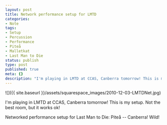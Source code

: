 ```yaml
---
layout: post
title: Network performance setup for LMTD
categories:
- Note
tags:
- Setup
- Percussion
- Performance
- Piteå
- Malletkat
- Last Man to Die
status: publish
type: post
published: true
meta: {}
description: "I'm playing in LMTD at CCAS, Canberra tomorrow! This is my setup. Not the best room, but it works ok! Networked performance setup for Last Man to Die"
---
```


![]({{ site.baseurl }}/assets/squarespace_images/2010-12-03-LMTDNet.jpg)

I'm playing in LMTD at CCAS, Canberra tomorrow! This is my setup. Not the best room, but it works ok! 

Networked performance setup for Last Man to Die: Piteå -- Canberra! Wild!
